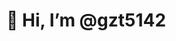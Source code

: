 # 👋 Hi, I’m @gzt5142


<!---
gzt5142/gzt5142 is a ✨ special ✨ repository because its `README.md` (this file) appears on your GitHub profile.
You can click the Preview link to take a look at your changes.
--->
